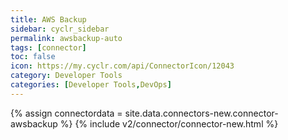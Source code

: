 ```yaml
---
title: AWS Backup
sidebar: cyclr_sidebar
permalink: awsbackup-auto
tags: [connector]
toc: false
icon: https://my.cyclr.com/api/ConnectorIcon/12043
category: Developer Tools
categories: [Developer Tools,DevOps]
---
```

{% assign connectordata = site.data.connectors-new.connector-awsbackup %}
{% include v2/connector/connector-new.html %}	